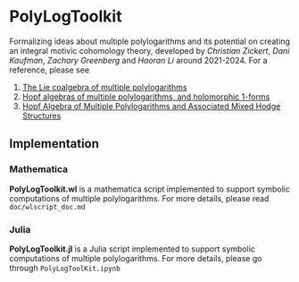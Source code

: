 # PolyLogToolkit

Formalizing ideas about multiple polylogarithms and its potential on creating an integral motivic cohomology theory, developed by *Christian Zickert*, *Dani Kaufman*, *Zachary Greenberg* and *Haoran Li* around 2021-2024. For a reference, please see

1. [The Lie coalgebra of multiple polylogarithms](https://arxiv.org/abs/2203.11588)
2. [Hopf algebras of multiple polylogarithms, and holomorphic 1-forms](https://arxiv.org/abs/2211.08337)
3. [Hopf Algebra of Multiple Polylogarithms and Associated Mixed Hodge Structures](https://lihaoranicefire.github.io/math/papers/HopfAlgebraOfMultiplePolylogarithmsAndAssociatedMixedHodgeStructures.pdf)

## Implementation

### Mathematica
**PolyLogToolkit.wl** is a mathematica script implemented to support symbolic computations of multiple polylogarithms. For more details, please read `doc/wlscript_doc.md`


### Julia
**PolyLogToolkit.jl** is a Julia script implemented to support symbolic computations of multiple polylogarithms. For more details, please go through `PolyLogToolKit.ipynb`